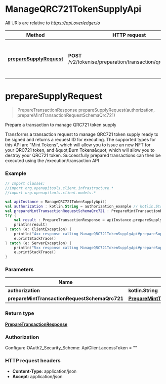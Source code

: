 # ManageQRC721TokenSupplyApi

All URIs are relative to *https://api.overledger.io*

Method | HTTP request | Description
------------- | ------------- | -------------
[**prepareSupplyRequest**](ManageQRC721TokenSupplyApi.md#prepareSupplyRequest) | **POST** /v2/tokenise/preparation/transaction/qrc721/supply | Prepare a transaction to manage QRC721 token supply


<a name="prepareSupplyRequest"></a>
# **prepareSupplyRequest**
> PrepareTransactionResponse prepareSupplyRequest(authorization, prepareMintTransactionRequestSchemaQrc721)

Prepare a transaction to manage QRC721 token supply

Transforms a transaction request to manage QRC721 token supply ready to be signed and returns a request ID for executing. The supported types for this API are “Mint Tokens”, which will allow you to issue an new NFT for your QRC721 token, and \&quot;Burn Tokens\&quot; which will allow you to destroy your QRC721 token. Successfully prepared transactions can then be executed using the /execution/transaction API

### Example
```kotlin
// Import classes:
//import org.openapitools.client.infrastructure.*
//import org.openapitools.client.models.*

val apiInstance = ManageQRC721TokenSupplyApi()
val authorization : kotlin.String = authorization_example // kotlin.String | 
val prepareMintTransactionRequestSchemaQrc721 : PrepareMintTransactionRequestSchemaQrc721 = {"location":{"technology":"Ethereum","network":"Ropsten Testnet"},"type":"Burn Tokens","urgency":"normal","requestDetails":{"owner":{"accountId":"0xd8b31B65878a6B1a6cAf9f4819C1A42d68a7A116","burn":{"tokenId":"2","tokenName":"QNTNFT","metadata":"something"}},"overledgerSigningType":"overledger-javascript-library"}} // PrepareMintTransactionRequestSchemaQrc721 | 
try {
    val result : PrepareTransactionResponse = apiInstance.prepareSupplyRequest(authorization, prepareMintTransactionRequestSchemaQrc721)
    println(result)
} catch (e: ClientException) {
    println("4xx response calling ManageQRC721TokenSupplyApi#prepareSupplyRequest")
    e.printStackTrace()
} catch (e: ServerException) {
    println("5xx response calling ManageQRC721TokenSupplyApi#prepareSupplyRequest")
    e.printStackTrace()
}
```

### Parameters

Name | Type | Description  | Notes
------------- | ------------- | ------------- | -------------
 **authorization** | **kotlin.String**|  |
 **prepareMintTransactionRequestSchemaQrc721** | [**PrepareMintTransactionRequestSchemaQrc721**](PrepareMintTransactionRequestSchemaQrc721.md)|  |

### Return type

[**PrepareTransactionResponse**](PrepareTransactionResponse.md)

### Authorization


Configure OAuth2_Security_Scheme:
    ApiClient.accessToken = ""

### HTTP request headers

 - **Content-Type**: application/json
 - **Accept**: application/json

